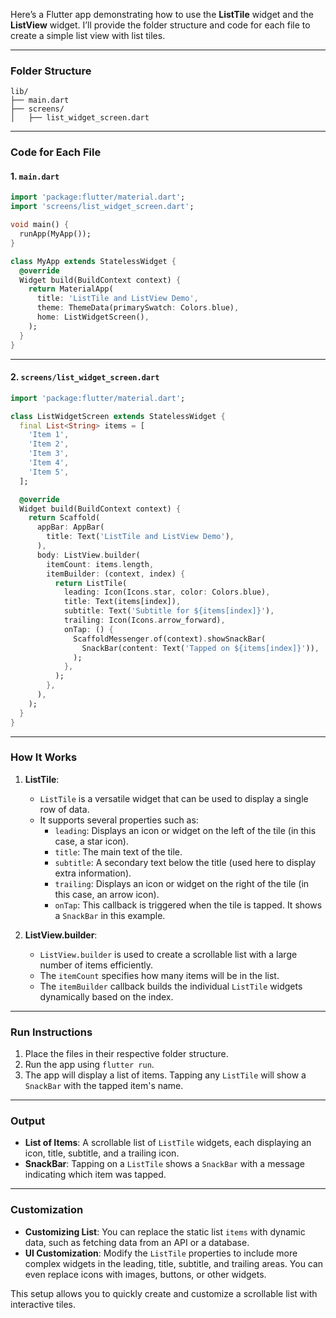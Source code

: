 Here’s a Flutter app demonstrating how to use the **ListTile** widget and the **ListView** widget. I’ll provide the folder structure and code for each file to create a simple list view with list tiles.

---

### **Folder Structure**

```
lib/
├── main.dart
├── screens/
│   ├── list_widget_screen.dart
```

---

### **Code for Each File**

#### 1. `main.dart`

```dart
import 'package:flutter/material.dart';
import 'screens/list_widget_screen.dart';

void main() {
  runApp(MyApp());
}

class MyApp extends StatelessWidget {
  @override
  Widget build(BuildContext context) {
    return MaterialApp(
      title: 'ListTile and ListView Demo',
      theme: ThemeData(primarySwatch: Colors.blue),
      home: ListWidgetScreen(),
    );
  }
}
```

---

#### 2. `screens/list_widget_screen.dart`

```dart
import 'package:flutter/material.dart';

class ListWidgetScreen extends StatelessWidget {
  final List<String> items = [
    'Item 1',
    'Item 2',
    'Item 3',
    'Item 4',
    'Item 5',
  ];

  @override
  Widget build(BuildContext context) {
    return Scaffold(
      appBar: AppBar(
        title: Text('ListTile and ListView Demo'),
      ),
      body: ListView.builder(
        itemCount: items.length,
        itemBuilder: (context, index) {
          return ListTile(
            leading: Icon(Icons.star, color: Colors.blue),
            title: Text(items[index]),
            subtitle: Text('Subtitle for ${items[index]}'),
            trailing: Icon(Icons.arrow_forward),
            onTap: () {
              ScaffoldMessenger.of(context).showSnackBar(
                SnackBar(content: Text('Tapped on ${items[index]}')),
              );
            },
          );
        },
      ),
    );
  }
}
```

---

### **How It Works**

1. **ListTile**:

   - `ListTile` is a versatile widget that can be used to display a single row of data.
   - It supports several properties such as:
     - `leading`: Displays an icon or widget on the left of the tile (in this case, a star icon).
     - `title`: The main text of the tile.
     - `subtitle`: A secondary text below the title (used here to display extra information).
     - `trailing`: Displays an icon or widget on the right of the tile (in this case, an arrow icon).
     - `onTap`: This callback is triggered when the tile is tapped. It shows a `SnackBar` in this example.

2. **ListView.builder**:
   - `ListView.builder` is used to create a scrollable list with a large number of items efficiently.
   - The `itemCount` specifies how many items will be in the list.
   - The `itemBuilder` callback builds the individual `ListTile` widgets dynamically based on the index.

---

### **Run Instructions**

1. Place the files in their respective folder structure.
2. Run the app using `flutter run`.
3. The app will display a list of items. Tapping any `ListTile` will show a `SnackBar` with the tapped item's name.

---

### **Output**

- **List of Items**: A scrollable list of `ListTile` widgets, each displaying an icon, title, subtitle, and a trailing icon.
- **SnackBar**: Tapping on a `ListTile` shows a `SnackBar` with a message indicating which item was tapped.

---

### **Customization**

- **Customizing List**: You can replace the static list `items` with dynamic data, such as fetching data from an API or a database.
- **UI Customization**: Modify the `ListTile` properties to include more complex widgets in the leading, title, subtitle, and trailing areas. You can even replace icons with images, buttons, or other widgets.

This setup allows you to quickly create and customize a scrollable list with interactive tiles.
